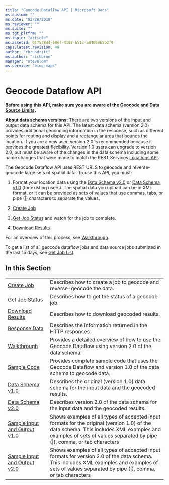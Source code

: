```yaml
---
title: "Geocode Dataflow API | Microsoft Docs"
ms.custom: ""
ms.date: "02/28/2018"
ms.reviewer: ""
ms.suite: ""
ms.tgt_pltfrm: ""
ms.topic: "article"
ms.assetid: 917538d4-90ef-4108-b51c-a84066b5b2f9
caps.latest.revision: 49
author: "rbrundritt"
ms.author: "richbrun"
manager: "stevelom"
ms.service: "bing-maps"
---
```

# Geocode Dataflow API
**Before using this API, make sure you are aware of the [Geocode and Data Source Limits](../spatial-data-services/geocode-and-data-source-limits.md).**  
  
 **About data schema versions**: There are two versions of the input and output data schema for this API. The latest data schema (version 2.0) provides additional geocoding information in the response, such as different points for routing and display and a rectangular area that bounds the location. If you are a new user, version 2.0 is recommended because it provides the greatest flexibility. Version 1.0 users can upgrade to version 2.0, but must be aware of the changes in the data schema including some name changes that were made to match the REST Services [Locations API](http://msdn.microsoft.com/en-us/library/ff701715.aspx).  
  
 The Geocode Dataflow API uses REST URLS to geocode and reverse-geocode large sets of spatial data. To use this API, you must:  
  
1.  Format your location data using the [Data Schema  v2.0](../spatial-data-services/geocode-dataflow-data-schema-version-2-0.md) or [Data Schema v1.0](../spatial-data-services/geocode-dataflow-data-schema-version-1-0.md) (for existing users). The spatial data you upload can be in XML format, or it can be provided as sets of values that use commas, tabs, or pipe (&#124;) characters to separate the values.  
  
2.  [Create Job](../spatial-data-services/create-a-geocode-job-and-upload-data.md)  
  
3.  [Get Job Status](../spatial-data-services/get-status-of-a-geocode-job.md) and watch for the job to complete.  
  
4.  [Download Results](../spatial-data-services/download-geocode-job-results.md)  
  
 For an overview of this process, see [Walkthrough](../spatial-data-services/geocode-dataflow-walkthrough.md).  
  
 To get a list of all geocode dataflow jobs and data source jobs submitted in the last 15 days, see [Get Job List](../spatial-data-services/get-job-list.md).  
  
## In this Section  
  
|||  
|-|-|  
|[Create Job](../spatial-data-services/create-a-geocode-job-and-upload-data.md)|Describes how to create a job to geocode and reverse-geocode the data.|  
|[Get Job Status](../spatial-data-services/get-status-of-a-geocode-job.md)|Describes how to get the status of a geocode job.|  
|[Download Results](../spatial-data-services/download-geocode-job-results.md)|Describes how to download geocoded results.|  
|[Response Data](../spatial-data-services/geocode-dataflow-response-description.md)|Describes the information returned in the HTTP responses.|  
|[Walkthrough](../spatial-data-services/geocode-dataflow-walkthrough.md)|Provides a detailed overview of how to use the Geocode Dataflow using version 2.0 of the data schema.|  
|[Sample Code](../spatial-data-services/geocode-dataflow-sample-code.md)|Provides complete sample code that uses the Geocode Dataflow and version 1.0 of the data schema to geocode data.|  
|[Data Schema v1.0](../spatial-data-services/geocode-dataflow-data-schema-version-1-0.md)|Describes the original (version 1.0) data schema for the input data and the geocoded results.|  
|[Data Schema  v2.0](../spatial-data-services/geocode-dataflow-data-schema-version-2-0.md)|Describes version 2.0 of the data schema for the input data and the geocoded results.|  
|[Sample Input and Output v1.0](../spatial-data-services/geocode-dataflow-sample-input-and-output-data-version-1-0.md)|Shows examples of all types of accepted input formats for the original (version 1.0) of the data schema. This includes XML examples and examples of sets of values separated by pipe (&#124;), comma, or tab characters|  
|[Sample Input and Output v2.0](../spatial-data-services/geocode-dataflow-sample-input-and-output-data-version-2-0.md)|Shows examples of all types of accepted input formats for version 2.0 of the data schema. This includes XML examples and examples of sets of values separated by pipe (&#124;), comma, or tab characters|